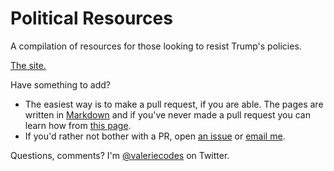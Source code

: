 # Political Resources

A compilation of resources for those looking to resist Trump's policies.

[The site.](https://valeriecodes.github.io/political-resources/)

Have something to add?

* The easiest way is to make a pull request, if you are able. The pages are written in [Markdown](https://github.com/adam-p/markdown-here/wiki/Markdown-Cheatsheet) and if you've never made a pull request you can learn how from [this page](https://help.github.com/articles/creating-a-pull-request/).
* If you'd rather not bother with a PR, open [an issue](https://github.com/valeriecodes/the-resistance/) or [email me](mailto:valerie.woolard@gmail.com).

Questions, comments? I'm [@valeriecodes](https://twitter.com/valeriecodes) on Twitter.
